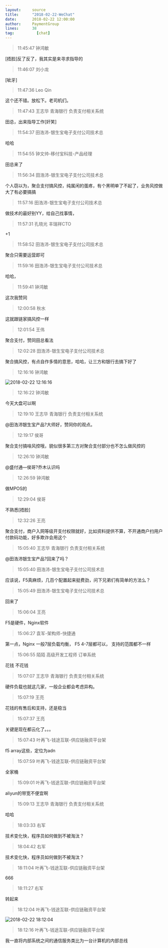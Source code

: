 ```yaml
---
layout:     source 
title:      "2018-02-22-WeChat"
date:       2018-02-22 12:00:00
author:     PaymentGroup
lines:      38 
tag:		  [chat]
---
```

> 11:45:47  钟鸿敏  
   
[捂脸]反了反了，我其实是来寻求指导的  
   
> 11:46:07  刘小龙  
   
[呲牙]  
   
> 11:47:36  Leo Qin  
   
这个还不错。放松下。老司机们。  
   
> 11:47:43  王志华 青海银行 负责支付相关系统  
   
田总，出来指导工作[奸笑]  
   
> 11:54:37  田浩沛-银生宝电子支付公司技术总  
   
哈哈  
   
> 11:54:55  钟文帅-移付宝科技-产品经理  
   
田总来了  
   
> 11:56:34  田浩沛-银生宝电子支付公司技术总  
   
个人窃以为，聚合支付搞风控，纯属闲的蛋疼，有个黑明单了不起了，业务风控做大了有必要搞搞  
   
> 11:57:16  田浩沛-银生宝电子支付公司技术总  
   
做技术的最好别YY，给自己找事情，  
   
> 11:57:31  孔晓光 丰瑞祥CTO  
   
+1  
   
> 11:58:52  田浩沛-银生宝电子支付公司技术总  
   
聚合只需要运营即可  
   
> 11:59:16  田浩沛-银生宝电子支付公司技术总  
   
哈哈，  
   
> 11:59:41  钟鸿敏  
   
这次我赞同  
   
> 12:00:58  秋水  
   
这就跟链家搞风控一样  
   
> 12:01:54  王伟  
   
聚合支付，赞同田总看法  
   
> 12:02:28  田浩沛-银生宝电子支付公司技术总  
   
聚合搞风控，有点自作多情的意思，哈哈，让三方和银行去搞下好了  
   
> 12:16:16  钟鸿敏  
   
![2018-02-22 12:16:16](http://static.cocolian.org/img/201802/20180222_121616.png) 
   
> 12:16:22  钟鸿敏  
   
今天大盘可以啊  
   
> 12:19:10  王志华 青海银行 负责支付相关系统  
   
@田浩沛银生宝产品?大师好，赞同你的观点。  
   
> 12:19:17  侯哥  
   
聚合支付搞啥风控哦，貌似很多第三方对聚合支付部分也不怎么做风控的  
   
> 12:26:10  钟鸿敏  
   
@盛付通—侯哥?乔木认识吗  
   
> 12:26:59  钟鸿敏  
   
做MPOS的  
   
> 12:29:04  侯哥  
   
不熟悉[捂脸]  
   
> 12:32:26  王亮  
   
聚合支付，商户入网等级开支付权限就好，比如资料提供不算，不开通商户扫用户付款码功能，好多欺诈会用这个  
   
> 15:05:40  王志华 青海银行 负责支付相关系统  
   
@田浩沛银生宝产品?回来了吗？  
   
> 15:05:40  田浩沛-银生宝电子支付公司技术总  
   
应该说，F5真麻烦，几百个配置起来挺费劲，问下兄弟们有简单的方法么？  
   
> 15:05:49  田浩沛-银生宝电子支付公司技术总  
   
回来了  
   
> 15:06:04  王亮  
   
F5是硬件，Nginx软件  
   
> 15:06:27  袁军-架构师-快捷通  
   
第一点，Nginx 一般7层负载均衡，   F5 4-7层都可以， 支持的范围都不一样  
   
> 15:06:55  陌陌 高级开发工程师 订单系统  
   
花钱  不花钱  
   
> 15:07:07  王志华 青海银行 负责支付相关系统  
   
硬件负载也就这几家，一般企业都会考虑异构。  
   
> 15:07:19  王亮  
   
花钱的有售后和支持，还是稳当  
   
> 15:07:37  王亮  
   
关键是现在都云化了。。。  
   
> 15:07:43  叶再飞-钱途互联-供应链融资平台架  
   
f5 array这些，定位为adn  
   
> 15:07:59  叶再飞-钱途互联-供应链融资平台架  
   
全家桶  
   
> 15:09:01  叶再飞-钱途互联-供应链融资平台架  
   
aliyun的带宽不便宜啊  
   
> 15:09:13  王志华 青海银行 负责支付相关系统  
   
哈哈  
   
> 18:03:33  右军  
   
技术变化快，程序员如何做到不被淘汰？  
   
> 18:04:42  右军  
   
技术变化快，程序员如何做到不被淘汰？  
   
> 18:11:04  叶再飞-钱途互联-供应链融资平台架  
   
666  
   
> 18:11:27  右军  
   
转起来  
   
> 18:12:04  叶再飞-钱途互联-供应链融资平台架  
   
![2018-02-22 18:12:04](http://static.cocolian.org/img/201802/20180222_181204.png) 
   
> 18:12:16  叶再飞-钱途互联-供应链融资平台架  
   
我一直将内部系统之间的通信服务类比为一台计算机的内部总线  
   

